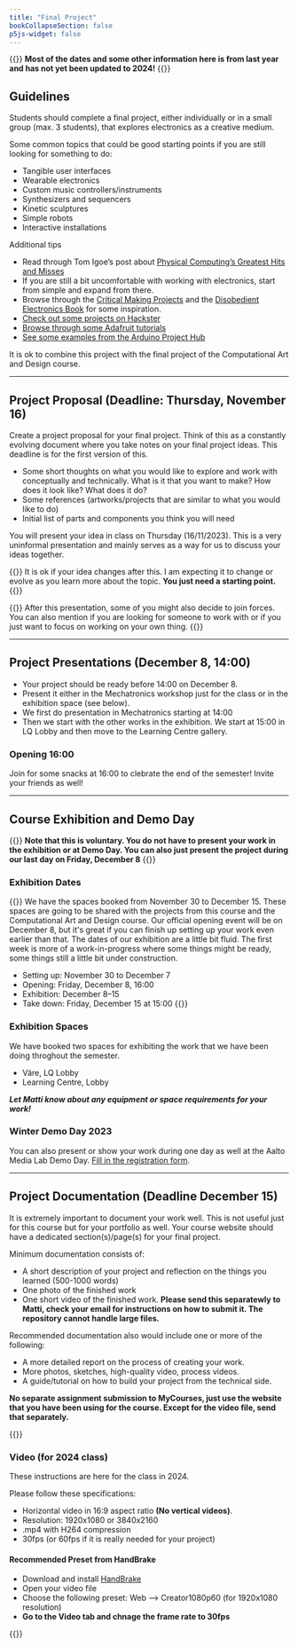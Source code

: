 ```yaml
---
title: "Final Project"
bookCollapseSection: false
p5js-widget: false
---
```


{{<hint danger>}}
**Most of the dates and some other information here is from last year and has not yet been updated to 2024!**
{{</hint>}}

## Guidelines

Students should complete a final project, either individually or in a small group (max. 3 students), that explores electronics as a creative medium.

Some common topics that could be good starting points if you are still looking for something to do:
- Tangible user interfaces
- Wearable electronics
- Custom music controllers/instruments
- Synthesizers and sequencers
- Kinetic sculptures
- Simple robots
- Interactive installations 

Additional tips
- Read through Tom Igoe’s post about [Physical Computing’s Greatest Hits and Misses](https://www.tigoe.com/blog/category/physicalcomputing/176/)
- If you are still a bit uncomfortable with working with electronics, start from simple and expand from there.
- Browse through the [Critical Making Projects](http://www.conceptlab.com/criticalmaking/) and the [Disobedient Electronics Book](http://www.disobedientelectronics.com/) for some inspiration.
- [Check out some projects on Hackster](https://www.hackster.io/)
- [Browse through some Adafruit tutorials](https://learn.adafruit.com/)
- [See some examples from the Arduino Project Hub](https://create.arduino.cc/projecthub)

It is ok to combine this project with the final project of the Computational Art and Design course.

---

## Project Proposal (Deadline: Thursday, November 16)

Create a project proposal for your final project. Think of this as a constantly evolving document where you take notes on your final project ideas. This deadline is for the first version of this.

- Some short thoughts on what you would like to explore and work with conceptually and technically. What is it that you want to make? How does it look like? What does it do?
- Some references (artworks/projects that are similar to what you would like to do)
- Initial list of parts and components you think you will need

You will present your idea in class on Thursday (16/11/2023). This is a very uninformal presentation and mainly serves as a way for us to discuss your ideas together.

{{<hint info>}}
It is ok if your idea changes after this. I am expecting it to change or evolve as you learn more about the topic. **You just need a starting point.**
{{</hint>}}

{{<hint info>}}
After this presentation, some of you might also decide to join forces. You can also mention if you are looking for someone to work with or if you just want to focus on working on your own thing.
{{</hint>}}

---

## Project Presentations (December 8, 14:00)

- Your project should be ready before 14:00 on December 8.
- Present it either in the Mechatronics workshop just for the class or in the exhibition space (see below).
- We first do presentation in Mechatronics starting at 14:00
- Then we start with the other works in the exhibition. We start at 15:00 in LQ Lobby and then move to the Learning Centre gallery.

### Opening 16:00

Join for some snacks at 16:00 to clebrate the end of the semester! Invite your friends as well!

---

## Course Exhibition and Demo Day

{{<hint info>}}
**Note that this is voluntary. You do not have to present your work in the exhibition or at Demo Day. You can also just present the project during our last day on Friday, December 8**
{{</hint>}}

### Exhibition Dates

{{<hint info>}}
We have the spaces booked from November 30 to December 15. These spaces are going to be shared with the projects from this course and the Computational Art and Design course. Our official opening event will be on December 8, but it's great if you can finish up setting up your work even earlier than that. The dates of our exhibition are a little bit fluid. The first week is more of a work-in-progress where some things might be ready, some things still a little bit under construction.

- Setting up: November 30 to December 7
- Opening: Friday, December 8, 16:00
- Exhibition: December 8–15
- Take down: Friday, December 15 at 15:00
{{</hint>}}

### Exhibition Spaces

We have booked two spaces for exhibiting the work that we have been doing throghout the semester.

- Väre, LQ Lobby
- Learning Centre, Lobby

***Let Matti know about any equipment or space requirements for your work!***

### Winter Demo Day 2023

You can also present or show your work during one day as well at the Aalto Media Lab Demo Day. [Fill in the registration form](https://docs.google.com/forms/d/e/1FAIpQLScNiSdtNJPM0DDRLPgh0RXZrCx99WhK5p8fexa3xEdIfw5jBw/viewform).

---

## Project Documentation (Deadline December 15)

It is extremely important to document your work well. This is not useful just for this course but for your portfolio as well. Your course website should have a dedicated section(s)/page(s) for your final project.

Minimum documentation consists of:

- A short description of your project and reflection on the things you learned (500-1000 words)
- One photo of the finished work
- One short video of the finished work. **Please send this separatewly to Matti, check your email for instructions on how to submit it. The repository cannot handle large files.**

Recommended documentation also would include one or more of the following:

- A more detailed report on the process of creating your work.
- More photos, sketches, high-quality video, process videos.
- A guide/tutorial on how to build your project from the technical side. 

**No separate assignment submission to MyCourses, just use the website that you have been using for the course. Except for the video file, send that separately.**

{{<hint info>}}
### Video (for 2024 class)

These instructions are here for the class in 2024.

Please follow these specifications:

- Horizontal video in 16:9 aspect ratio **(No vertical videos)**.
- Resolution: 1920x1080 or 3840x2160
- .mp4 with H264 compression
- 30fps (or 60fps if it is really needed for your project)

#### Recommended Preset from HandBrake 

- Download and install [HandBrake](https://handbrake.fr/)
- Open your video file
- Choose the following preset: Web --> Creator1080p60 (for 1920x1080 resolution)
- **Go to the Video tab and chnage the frame rate to 30fps**

{{</hint>}}